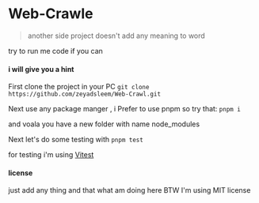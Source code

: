# Web-Crawle

> another side project doesn't add any meaning to word 

try to run me code if you can

#### i will give you a hint 
First clone the project in your PC
`git clone https://github.com/zeyadsleem/Web-Crawl.git`

Next 
use any package manger , i Prefer to use pnpm so try that:
`pnpm i`

and voala you have a new folder with name node_modules

Next let's do some testing with 
`pnpm test`

for testing i'm using [Vitest](vitest.dev)

#### license 
just add any thing 
and that what am doing here 
BTW I'm using MIT license 
